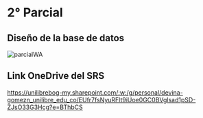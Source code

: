 # 2° Parcial

## Diseño de la base de datos
![parcialWA](https://github.com/user-attachments/assets/52e4f707-62c4-4f17-ba40-bf92227e743a)


## Link OneDrive del SRS
https://unilibrebog-my.sharepoint.com/:w:/g/personal/devina-gomezn_unilibre_edu_co/EUfr7fsNyuRFlt9iUoe0GC0BVglsad1pSD-ZJsO33G3Hcg?e=BThbCS
